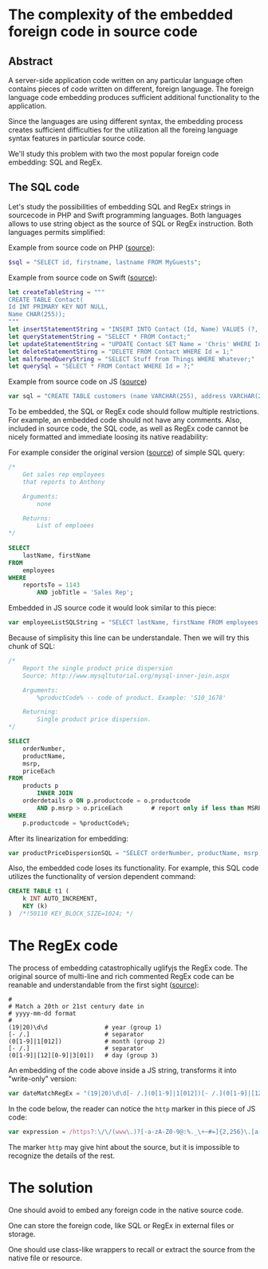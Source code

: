 # The complexity of the embedded foreign code in source code

## Abstract

A server-side application code written on any particular language often contains pieces of code written on different, foreign language. The foreign language code embedding produces sufficient additional functionality to the application.

Since the languages are using different syntax, the embedding process creates sufficient difficulties for the utilization all the foreing language syntax features in particular source code.  

We'll study this problem with two the most popular foreign code embedding: SQL and RegEx.

## The SQL code

Let's study the possibilities of embedding SQL and RegEx strings in sourcecode in PHP and Swift programming languages. Both languages allows to use string object as the source of SQL or RegEx instruction. Both languages permits simplified:

Example from source code on PHP ([source](https://www.w3schools.com/php/php_mysql_select.asp)):

``` php
$sql = "SELECT id, firstname, lastname FROM MyGuests";
```

Example from source code on Swift ([source](https://www.raywenderlich.com/385-sqlite-with-swift-tutorial-getting-started)):

``` swift
let createTableString = """
CREATE TABLE Contact(
Id INT PRIMARY KEY NOT NULL,
Name CHAR(255));
"""
let insertStatementString = "INSERT INTO Contact (Id, Name) VALUES (?, ?);"
let queryStatementString = "SELECT * FROM Contact;"
let updateStatementString = "UPDATE Contact SET Name = 'Chris' WHERE Id = 1;"
let deleteStatementStirng = "DELETE FROM Contact WHERE Id = 1;"
let malformedQueryString = "SELECT Stuff from Things WHERE Whatever;"
let querySql = "SELECT * FROM Contact WHERE Id = ?;"
```
Example from source code on JS ([source](https://www.w3schools.com/nodejs/nodejs_mysql_create_table.asp))

``` js
var sql = "CREATE TABLE customers (name VARCHAR(255), address VARCHAR(255))";
```

To be embedded, the SQL or RegEx code should follow multiple restrictions. For example, an embedded code should not have any comments. Also, included in source code, the SQL code, as well as RegEx code cannot be nicely formatted and immediate loosing its native readability:

For example consider the original version ([source](http://www.mysqltutorial.org/mysql-comment/)) of simple SQL query:

``` sql
/*
    Get sales rep employees
    that reports to Anthony

    Arguments:
        none

    Returns:
        List of emploees
*/
 
SELECT 
    lastName, firstName
FROM
    employees
WHERE
    reportsTo = 1143
        AND jobTitle = 'Sales Rep';
```

Embedded in JS source code it would look similar to this piece:

``` js
var employeeListSQLString = "SELECT lastName, firstName FROM employees WHERE reportsT = 1143 AND jobTitle = 'Sales Rep';"
```
Because of simplisity this line can be understandale. Then we will try this chunk of SQL:

``` sql
/*
    Report the single product price dispersion
    Source: http://www.mysqltutorial.org/mysql-inner-join.aspx

    Arguments:
        %productCode% -- code of product. Example: 'S10_1678'

    Returning:
        Single product price dispersion.
*/

SELECT 
    orderNumber, 
    productName, 
    msrp, 
    priceEach
FROM
    products p
        INNER JOIN
    orderdetails o ON p.productcode = o.productcode
        AND p.msrp > o.priceEach        # report only if less than MSRP
WHERE
    p.productcode = %productCode%;
```

After its linearization for embedding:

``` js
var productPriceDispersionSQL = "SELECT orderNumber, productName, msrp, priceEach FROM products p INNER JOIN orderdetails o ON p.productcode = o.productcode AND p.msrp > o.priceEach WHERE p.productcode = %productCode%;"
```


Also, the embedded code loses its functionality. For example, this SQL code utilizes the functionality of version dependent command:

``` sql
CREATE TABLE t1 (
    k INT AUTO_INCREMENT,
    KEY (k)
)  /*!50110 KEY_BLOCK_SIZE=1024; */
```



# The RegEx code

The process of embedding catastrophically uglifyjs the RegEx code. The original source of multi-line and rich commented RegEx code can be reanable and understandable from the first sight ([source](https://www.regular-expressions.info/freespacing.html)):

``` RegEx
#
# Match a 20th or 21st century date in 
# yyyy-mm-dd format
#
(19|20)\d\d                # year (group 1)
[- /.]                     # separator
(0[1-9]|1[012])            # month (group 2)
[- /.]                     # separator
(0[1-9]|[12][0-9]|3[01])   # day (group 3)
```

An embedding of the code above inside a JS string, transforms it into "write-only" version:

``` js
var dateMatchRegEx = "(19|20)\d\d[- /.](0[1-9]|1[012])[- /.](0[1-9]|[12][0-9]|3[01])"
```

In the code below, the reader can notice the `http` marker in this piece of JS code:

``` js
var expression = /https?:\/\/(www\.)?[-a-zA-Z0-9@:%._\+~#=]{2,256}\.[a-z]{2,6}\b([-a-zA-Z0-9@:%_\+.~#?&//=]*)/gi;

```
The marker `http` may give hint about the source, but it is impossible to recognize the details of the rest.

# The solution

One should avoid to embed any foreign code in the native source code.

One can store the foreign code, like SQL or RegEx in external files or storage.

One should use class-like wrappers to recall or extract the source from the native file or resource. 
